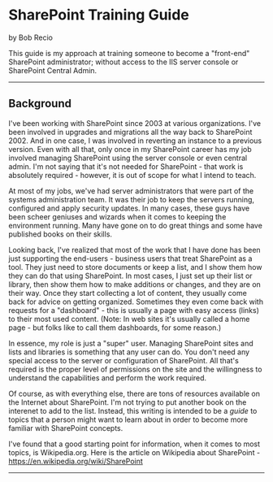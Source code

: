 # SharePoint Training Guide
by Bob Recio

This guide is my approach at training someone to become a "front-end" SharePoint administrator; without access to the IIS server console or SharePoint Central Admin.

---

## Background
I've been working with SharePoint since 2003 at various organizations. I've been involved in upgrades and migrations all the way back to SharePoint 2002. And in one case, I was involved in reverting an instance to a previous version. Even with all that, only once in my SharePoint career has my job involved managing SharePoint using the server console or even central admin. I'm not saying that it's not needed for SharePoint - that work is absolutely required - however, it is out of scope for what I intend to teach.

At most of my jobs, we've had server administrators that were part of the systems administration team. It was their job to keep the servers running, configured and apply security updates. In many cases, these guys have been scheer geniuses and wizards when it comes to keeping the environment running. Many have gone on to do great things and some have published books on their skills.

Looking back, I've realized that most of the work that I have done has been just supporting the end-users - business users that treat SharePoint as a tool. They just need to store documents or keep a list, and I show them how they can do that using SharePoint. In most cases, I just set up their list or library, then show them how to make additions or changes, and they are on their way. Once they start collecting a lot of content, they usually come back for advice on getting organized. Sometimes they even come back with requests for a "dashboard" - this is usually a page with easy access (links) to their most used content. (Note: In web sites it's usually called a home page - but folks like to call them dashboards, for some reason.)

In essence, my role is just a "super" user. Managing SharePoint sites and lists and libraries is something that any user can do. You don't need any special access to the server or configuration of SharePoint. All that's required is the proper level of permissions on the site and the willingness to understand the capabilities and perform the work required. 

Of course, as with everything else, there are tons of resources available on the Internet about SharePoint. I'm not trying to put another book on the interenet to add to the list. Instead, this writing is intended to be a *guide* to topics that a person might want to learn about in order to become more familiar with SharePoint concepts.

I've found that a good starting point for information, when it comes to most topics, is Wikipedia.org. Here is the article on Wikipedia about SharePoint - https://en.wikipedia.org/wiki/SharePoint

---
